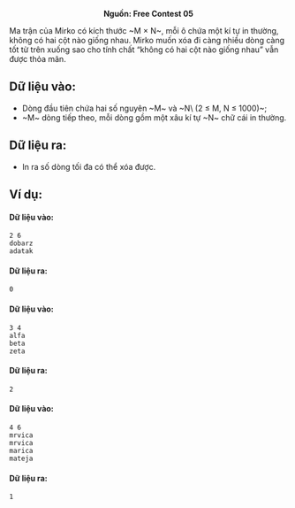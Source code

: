 **<center>Nguồn:  Free Contest 05</center>**

Ma trận của Mirko có kích thước ~M × N~, mỗi ô chứa một kí tự in thường, không có hai cột nào giống nhau. Mirko muốn xóa đi càng nhiều dòng càng tốt từ trên xuống sao cho tính chất “không có hai cột nào giống nhau” vẫn được thỏa mãn.

## Dữ liệu vào:
- Dòng đầu tiên chứa hai số nguyên ~M~ và ~N\ (2 ≤ M, N ≤ 1000)~;
- ~M~ dòng tiếp theo, mỗi dòng gồm một xâu kí tự ~N~ chữ cái in thường.

## Dữ liệu ra:
- In ra số dòng tối đa có thể xóa được.

## Ví dụ:
#### Dữ liệu vào:
```
2 6
dobarz
adatak
```

#### Dữ liệu ra:
```
0
```

#### Dữ liệu vào:
```
3 4
alfa
beta
zeta
```

#### Dữ liệu ra:
```
2
```

#### Dữ liệu vào:
```
4 6
mrvica
mrvica
marica
mateja
```

#### Dữ liệu ra:
```
1
```